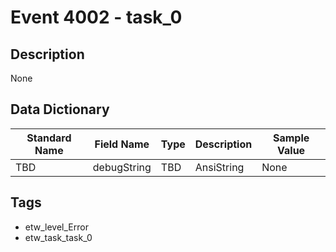 # Event 4002 - task_0

## Description
None

## Data Dictionary
|Standard Name|Field Name|Type|Description|Sample Value|
|---|---|---|---|---|
|TBD|debugString|TBD|AnsiString|None|None|

## Tags
* etw_level_Error
* etw_task_task_0